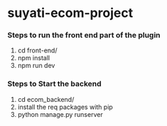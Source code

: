 # suyati-ecom-project


### Steps to run the front end part of the plugin 
1. cd front-end/
2. npm install
3. npm run dev

### Steps to Start the backend
1. cd ecom_backend/
2. install the req packages with pip
3. python manage.py runserver

